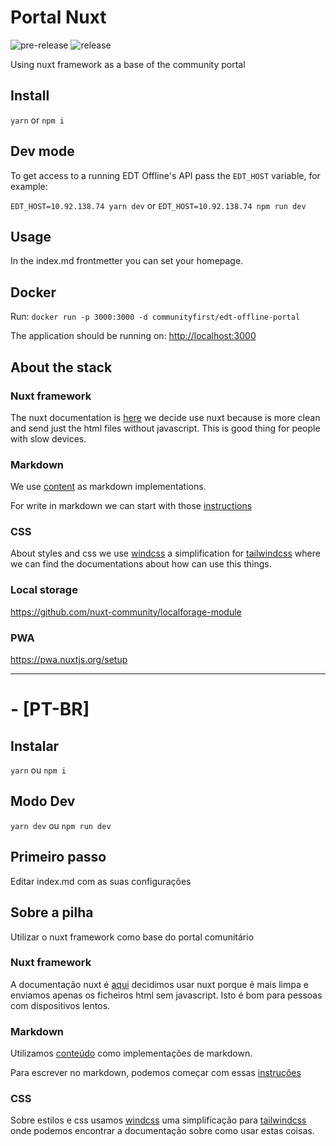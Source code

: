 # Portal Nuxt

![pre-release](https://github.com/digidem/edt-offline-portal/actions/workflows/pre-release.yml/badge.svg)
![release](https://github.com/digidem/edt-offline-portal/actions/workflows/release.yml/badge.svg)

Using nuxt framework as a base of the community portal

## Install

`yarn`
or
`npm i`

## Dev mode

To get access to a running EDT Offline's API pass the `EDT_HOST` variable, for example:

`EDT_HOST=10.92.138.74 yarn dev`
or
`EDT_HOST=10.92.138.74 npm run dev`

## Usage

In the index.md frontmetter you can set your homepage.

## Docker

Run:
`docker run -p 3000:3000 -d communityfirst/edt-offline-portal`

The application should be running on: [http://localhost:3000](http://localhost:3000)

## About the stack

### Nuxt framework

The nuxt documentation is [here](https://nuxtjs.org/docs) we decide use nuxt because is more clean and send just the html files without javascript. This is good thing for people with slow devices.

### Markdown

We use [content](https://content.nuxtjs.org/) as markdown implementations.

For write in markdown we can start with those [instructions](https://nuxtjs.org/blog/creating-blog-with-nuxt-content#adding-an-icon-to-our-headings-anchor)

### CSS

About styles and css we use [windcss](https://windicss.org/features/important-prefix.html) a simplification for [tailwindcss](https://tailwindcss.com/docs) where we can find the documentations about how can use this things.

### Local storage

https://github.com/nuxt-community/localforage-module

### PWA

https://pwa.nuxtjs.org/setup

---

# - [PT-BR]

## Instalar

`yarn`
ou
`npm i`

## Modo Dev

`yarn dev`
ou
`npm run dev`

## Primeiro passo

Editar index.md com as suas configurações

## Sobre a pilha

Utilizar o nuxt framework como base do portal comunitário

### Nuxt framework

A documentação nuxt é [aqui](https://nuxtjs.org/docs) decidimos usar nuxt porque é mais limpa e enviamos apenas os ficheiros html sem javascript. Isto é bom para pessoas com dispositivos lentos.

### Markdown

Utilizamos [conteúdo](https://content.nuxtjs.org/) como implementações de markdown.

Para escrever no markdown, podemos começar com essas [instruções](https://nuxtjs.org/blog/creating-blog-with-nuxt-content#adding-an-icon-to-our-headings-anchor)

### CSS

Sobre estilos e css usamos [windcss](https://windicss.org/features/important-prefix.html) uma simplificação para [tailwindcss](https://tailwindcss.com/docs) onde podemos encontrar a documentação sobre como usar estas coisas.
